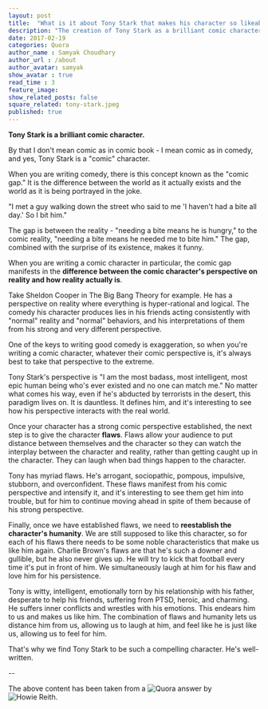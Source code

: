 ```yaml
---
layout: post
title:  "What is it about Tony Stark that makes his character so likeable?"
description: "The creation of Tony Stark as a brilliant comic character."
date: 2017-02-19
categories: Quora
author_name : Samyak Choudhary
author_url : /about
author_avatar: samyak
show_avatar : true
read_time : 3
feature_image: 
show_related_posts: false
square_related: tony-stark.jpeg
published: true
---
```


**Tony Stark is a brilliant comic character.**

By that I don't mean comic as in comic book - I mean comic as in comedy, and yes, Tony Stark is a "comic" character.

When you are writing comedy, there is this concept known as the "comic gap." It is the difference between the world as it actually exists and the world as it is being portrayed in the joke.

"I met a guy walking down the street who said to me 'I haven't had a bite all day.' So I bit him."

The gap is between the reality - "needing a bite means he is hungry," to the comic reality, "needing a bite means he needed me to bite him." The gap, combined with the surprise of its existence, makes it funny.

When you are writing a comic character in particular, the comic gap manifests in the **difference between the comic character's perspective on reality and how reality actually is**.

Take Sheldon Cooper in The Big Bang Theory for example. He has a perspective on reality where everything is hyper-rational and logical. The comedy his character produces lies in his friends acting consistently with "normal" reality and "normal" behaviors, and his interpretations of them from his strong and very different perspective.

One of the keys to writing good comedy is exaggeration, so when you're writing a comic character, whatever their comic perspective is, it's always best to take that perspective to the extreme.

Tony Stark's perspective is "I am the most badass, most intelligent, most epic human being who's ever existed and no one can match me." No matter what comes his way, even if he's abducted by terrorists in the desert, this paradigm lives on. It is dauntless. It defines him, and it's interesting to see how his perspective interacts with the real world.

Once your character has a strong comic perspective established, the next step is to give the character **flaws**. Flaws allow your audience to put distance between themselves and the character so they can watch the interplay between the character and reality, rather than getting caught up in the character. They can laugh when bad things happen to the character.

Tony has myriad flaws. He's arrogant, sociopathic, pompous, impulsive, stubborn, and overconfident. These flaws manifest from his comic perspective and intensify it, and it's interesting to see them get him into trouble, but for him to continue moving ahead in spite of them because of his strong perspective.

Finally, once we have established flaws, we need to **reestablish the character's humanity**. We are still supposed to like this character, so for each of his flaws there needs to be some noble characteristics that make us like him again. Charlie Brown's flaws are that he's such a downer and gullible, but he also never gives up. He will try to kick that football every time it's put in front of him. We simultaneously laugh at him for his flaw and love him for his persistence.

Tony is witty, intelligent, emotionally torn by his relationship with his father, desperate to help his friends, suffering from PTSD, heroic, and charming. He suffers inner conflicts and wrestles with his emotions. This endears him to us and makes us like him. The combination of flaws and humanity lets us distance him from us, allowing us to laugh at him, and feel like he is just like us, allowing us to feel for him.

That's why we find Tony Stark to be such a compelling character. He's well-written.

--

The above content has been taken from a ![Quora answer](https://www.quora.com/What-is-it-about-Tony-Stark-that-makes-his-character-so-likeable) by ![Howie Reith](https://www.quora.com/profile/Howie-Reith).
